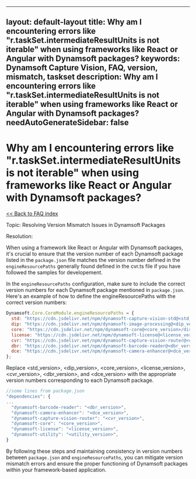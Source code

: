 
---
layout: default-layout
title: Why am I encountering errors like "r.taskSet.intermediateResultUnits is not iterable" when using frameworks like React or Angular with Dynamsoft packages?
keywords: Dynamsoft Capture Vision, FAQ, version, mismatch, taskset
description: Why am I encountering errors like "r.taskSet.intermediateResultUnits is not iterable" when using frameworks like React or Angular with Dynamsoft packages?
needAutoGenerateSidebar: false
---

# Why am I encountering errors like "r.taskSet.intermediateResultUnits is not iterable" when using frameworks like React or Angular with Dynamsoft packages?

[<< Back to FAQ index](index.md)

Topic: Resolving Version Mismatch Issues in Dynamsoft Packages

Resolution:

When using a framework like React or Angular with Dynamsoft packages, it's crucial to ensure that the version number of each Dynamsoft package listed in the `package.json` file matches the version number defined in the `engineResourcePaths` generally found defined in the cvr.ts file if you have followed the samples for developement.

In the `engineResourcePaths` configuration, make sure to include the correct version numbers for each Dynamsoft package mentioned in `package.json`. Here's an example of how to define the engineResourcePaths with the correct version numbers:

```javascript
Dynamsoft.Core.CoreModule.engineResourcePaths = {
  std: "https://cdn.jsdelivr.net/npm/dynamsoft-capture-vision-std@<std_version>/dist/",
  dip: "https://cdn.jsdelivr.net/npm/dynamsoft-image-processing@<dip_version>/dist/",
  core: "https://cdn.jsdelivr.net/npm/dynamsoft-core@<core_version>/dist/",
  license: "https://cdn.jsdelivr.net/npm/dynamsoft-license@<license_version>/dist/",
  cvr: "https://cdn.jsdelivr.net/npm/dynamsoft-capture-vision-router@<cvr_version>/dist/",
  dbr: "https://cdn.jsdelivr.net/npm/dynamsoft-barcode-reader@<dbr_version>/dist/",
  dce: "https://cdn.jsdelivr.net/npm/dynamsoft-camera-enhancer@<dce_version>/dist/"
};
```
Replace <std_version>, <dip_version>, <core_version>, <license_version>, <cvr_version>, <dbr_version>, and <dce_version> with the appropriate version numbers corresponding to each Dynamsoft package.

```javascript
//some lines from package.json
"dependencies": {
...
  "dynamsoft-barcode-reader": "<dbr_version>",
  "dynamsoft-camera-enhancer": "<dce_version>",
  "dynamsoft-capture-vision-router": "<cvr_version>",
  "dynamsoft-core": "<core_version>",
  "dynamsoft-license": "<license_version>",
  "dynamsoft-utility": "<utility_version>",
}
```

By following these steps and maintaining consistency in version numbers between `package.json` and `engineResourcePaths`, you can mitigate version mismatch errors and ensure the proper functioning of Dynamsoft packages within your framework-based application.